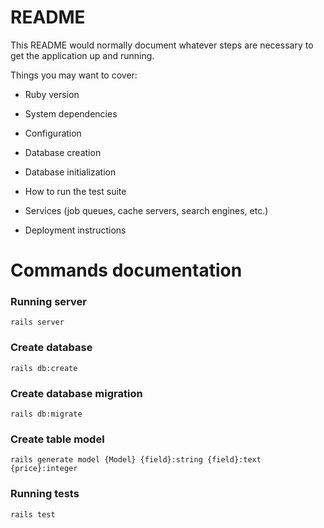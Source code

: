 # README

This README would normally document whatever steps are necessary to get the
application up and running.

Things you may want to cover:

* Ruby version

* System dependencies

* Configuration

* Database creation

* Database initialization

* How to run the test suite

* Services (job queues, cache servers, search engines, etc.)

* Deployment instructions



# Commands documentation

### Running server
` rails server `

###  Create database
` rails db:create `

###  Create database migration
` rails db:migrate `

###  Create table model
` rails generate model {Model} {field}:string {field}:text {price}:integer `

###  Running tests
` rails test `